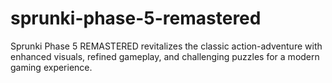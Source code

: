 # sprunki-phase-5-remastered
Sprunki Phase 5 REMASTERED revitalizes the classic action-adventure with enhanced visuals, refined gameplay, and challenging puzzles for a modern gaming experience.
